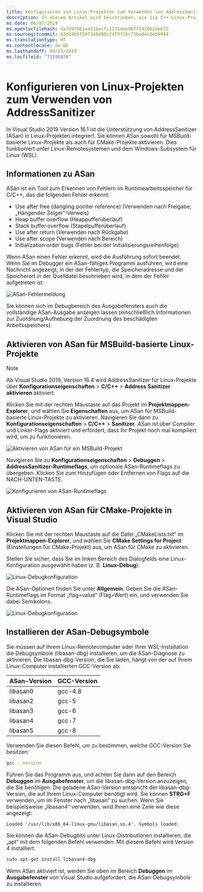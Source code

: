 ```yaml
---
title: Konfigurieren von Linux-Projekten zum Verwenden von AddressSanitizer
description: In diesem Artikel wird beschrieben, wie Sie C++-Linux-Projekte in Visual Studio konfigurieren, um AddressSanitizer verwenden zu können.
ms.date: 06/07/2019
ms.openlocfilehash: da7197981a431becfc1231dae96f7542062de675
ms.sourcegitcommit: b3d19b5f59f3a5d90c24f9f16c73bad4c5eb6944
ms.translationtype: HT
ms.contentlocale: de-DE
ms.lasthandoff: 09/23/2019
ms.locfileid: "71195876"
---
```

# <a name="configure-linux-projects-to-use-address-sanitizer"></a>Konfigurieren von Linux-Projekten zum Verwenden von AddressSanitizer

In Visual Studio 2019 Version 16.1 ist die Unterstützung von AddressSanitizer (ASan) in Linux-Projekten integriert. Sie können ASan sowohl für MSBuild-basierte Linux-Projekte als auch für CMake-Projekte aktivieren. Dies funktioniert unter Linux-Remotesystemen und dem Windows-Subsystem für Linux (WSL).

## <a name="about-asan"></a>Informationen zu ASan

ASan ist ein Tool zum Erkennen von Fehlern im Runtimearbeitsspeicher für C/C++, das die folgenden Fehler erkennt:

- Use after free (dangling pointer reference) (Verwenden nach Freigabe; „Hängender Zeiger“-Verweis)
- Heap buffer overflow (Heappufferüberlauf)
- Stack buffer overflow (Stapelpufferüberlauf)
- Use after return (Verwenden nach Rückgabe)
- Use after scope (Verwenden nach Bereich)
- Initialization order bugs (Fehler bei der Initialisierungsreihenfolge)

Wenn ASan einen Fehler erkennt, wird die Ausführung sofort beendet. Wenn Sie im Debugger ein ASan-fähiges Programm ausführen, wird eine Nachricht angezeigt, in der der Fehlertyp, die Speicheradresse und der Speicherort in der Quelldatei beschrieben wird, in dem der Fehler aufgetreten ist:

   ![ASan-Fehlermeldung](media/asan-error.png)

Sie können sich im Debugbereich des Ausgabefensters auch die vollständige ASan-Ausgabe anzeigen lassen (einschließlich Informationen zur Zuordnung/Aufhebung der Zuordnung des beschädigten Arbeitsspeichers).

## <a name="enable-asan-for-msbuild-based-linux-projects"></a>Aktivieren von ASan für MSBuild-basierte Linux-Projekte

> [!NOTE]
> Ab Visual Studio 2019, Version 16.4 wird AddressSanitizer für Linux-Projekte über **Konfigurationseigenschaften** > **C/C++**  > **Address Sanitizer aktivieren** aktiviert.

Klicken Sie mit der rechten Maustaste auf das Projekt im **Projektmappen-Explorer**, und wählen Sie **Eigenschaften** aus, um ASan für MSBuild-basierte Linux-Projekte zu aktivieren. Navigieren Sie dann zu **Konfigurationseigenschaften** > **C/C++**  > **Sanitizer**. ASan ist über Compiler und Linker-Flags aktiviert und erfordert, dass Ihr Projekt noch mal kompiliert wird, um zu funktionieren.

![Aktivieren von ASan für ein MSBuild-Projekt](media/msbuild-asan-prop-page.png)

Navigieren Sie zu **Konfigurationseigenschaften** > **Debuggen** > **AddressSanitizer-Runtimeflags**, um optionale ASan-Runtimeflags zu übergeben. Klicken Sie zum Hinzufügen oder Entfernen von Flags auf die NACH-UNTEN-TASTE.

![Konfigurieren von ASan-Runtimeflags](media/msbuild-asan-runtime-flags.png)

## <a name="enable-asan-for-visual-studio-cmake-projects"></a>Aktivieren von ASan für CMake-Projekte in Visual Studio

Klicken Sie mit der rechten Maustaste auf die Datei „CMakeLists.txt“ im **Projektmappen-Explorer**, und wählen Sie **CMake Settings for Project** (Einstellungen für CMake-Projekt) aus, um ASan für CMake zu aktivieren.

Stellen Sie sicher, dass Sie im linken Bereich des Dialogfelds eine Linux-Konfiguration ausgewählt haben (z. B. **Linux-Debug**):

![Linux-Debugkonfiguration](media/linux-debug-configuration.png)

Die ASan-Optionen finden Sie unter **Allgemein**. Geben Sie die ASan-Runtimeflags im Format „flag=value“ (Flag=Wert) ein, und verwenden Sie dabei Semikolons.

![Linux-Debugkonfiguration](media/cmake-settings-asan-options.png)

## <a name="install-the-asan-debug-symbols"></a>Installieren der ASan-Debugsymbole

Sie müssen auf Ihrem Linux-Remotecomputer oder Ihrer WSL-Installation die Debugsymbole (libasan-dbg) installieren, um die ASan-Diagnose zu aktivieren. Die libasan-dbg-Version, die Sie laden, hängt von der auf Ihrem Linux-Computer installierten GCC-Version ab:

|**ASan-Version**|**GCC-Version**|
| --- | --- |
|libasan0|gcc-4.8|
|libasan2|gcc-5|
|libasan3|gcc-6|
|libasan4|gcc-7|
|libasan5|gcc-8|

Verwenden Sie diesen Befehl, um zu bestimmen, welche GCC-Version Sie besitzen:

```bash
gcc --version
```

Führen Sie das Programm aus, und achten Sie dann auf den Bereich **Debuggen** im **Ausgabefenster**, um die libasan-dbg-Version anzuzeigen, die Sie benötigen. Die geladene ASan-Version entspricht der libasan-dbg-Version, die auf Ihrem Linux-Computer benötigt wird. Sie können **STRG+F** verwenden, um im Fenster nach „libasan“ zu suchen. Wenn Sie beispielsweise „libasan4“ verwenden, wird Ihnen eine Zeile wie diese angezeigt:

```Output
Loaded '/usr/lib/x86_64-linux-gnu/libasan.so.4'. Symbols loaded.
```

Sie können die ASan-Debugbits unter Linux-Distributionen installieren, die „apt“ mit dem folgenden Befehl verwenden: Mit diesem Befehl wird Version 4 installiert:

```bash
sudo apt-get install libasan4-dbg
```

Wenn ASan aktiviert ist, werden Sie oben im Bereich **Debuggen** im **Ausgabefenster** von Visual Studio aufgefordert, die ASan-Debugsymbole zu installieren.
